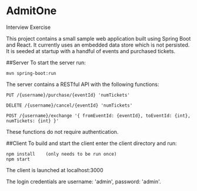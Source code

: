 # AdmitOne
Interview Exercise

This project contains a small sample web application built using Spring Boot and React.
It currently uses an embedded data store which is not persisted.  It is seeded at startup with a handful of events and purchased tickets.

##Server
To start the server run:
    
    mvn spring-boot:run

The server contains a RESTful API with the following functions:

    PUT /{username}/purchase/{eventId} 'numTickets'

    DELETE /{username}/cancel/{eventId} 'numTickets'

    POST /{username}/exchange '{ fromEventId: {eventId}, toEventId: {int}, numTickets: {int} }'

These functions do not require authentication.

##Client
To build and start the client enter the client directory and run:

    npm install    (only needs to be run once)
    npm start

The client is launched at localhost:3000

The login credentials are username: 'admin', password: 'admin'.
